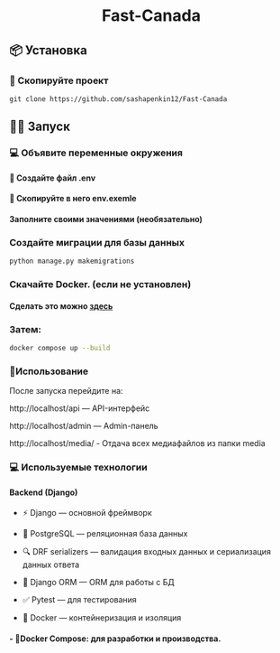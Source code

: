 <h1 align="center">Fast-Canada</h1>

## 📦 Установка

### 📰 Скопируйте проект

```
git clone https://github.com/sashapenkin12/Fast-Canada
```

## 🏃‍♂️ Запуск

### 💻 Объявите переменные окружения

#### 📝 Создайте файл .env

#### 📄 Скопируйте в него env.exemle

#### Заполните своими значениями (необязательно)

### Создайте миграции для базы данных

```bash
python manage.py makemigrations
```

### Скачайте Docker. (если не установлен)

#### Сделать это можно [здесь](https://www.docker.com/products/docker-desktop/)

### Затем:

```bash
docker compose up --build
```

### 🔴Использование

После запуска перейдите на:

http://localhost/api — API-интерфейс

http://localhost/admin — Admin-панель

http://localhost/media/ - Отдача всех медиафайлов из папки media


### 💻 Используемые технологии

#### Backend (Django)

- ⚡ Django — основной фреймворк

- 💾 PostgreSQL — реляционная база данных

- 🔍 DRF serializers — валидация входных данных и сериализация данных ответа

- 🧮 Django ORM — ORM для работы с БД

- ✅ Pytest — для тестирования

- 🐳 Docker — контейнеризация и изоляция

#### - 🐋Docker Compose: для разработки и производства.
